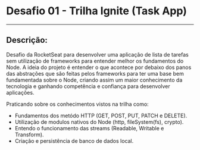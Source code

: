 # Desafio 01 - Trilha Ignite (Task App)

---

## Descrição:

Desafio da RocketSeat para desenvolver uma aplicação de lista de tarefas sem utilização de frameworks para entender melhor os fundamentos do Node. A ideia do projeto é entender o que acontece por debaixo dos panos das abstrações que são feitas pelos frameworks para ter uma base bem fundamentada sobre o Node, criando assim um maior conhecimento da tecnologia e ganhando competência e confiança para desenvolver aplicações.

Praticando sobre os conhecimentos vistos na trilha como:

- Fundamentos dos metódo HTTP (GET, POST, PUT, PATCH e DELETE).
- Utilização de modulos nativos do Node (http, fileSystem(fs), crypto).
- Entendo o funcionamento das streams (Readable, Writable e Transform).
- Criação e persistência de banco de dados local.
